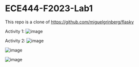 # ECE444-F2023-Lab1

This repo is a clone of https://github.com/miguelgrinberg/flasky

Activity 1:
![image](https://github.com/rebeccalashley/ECE444-F2023-Lab1/assets/60635262/00d2a68f-ad06-449d-b543-e762d3735c05)

Activity 2: 
![image](https://github.com/rebeccalashley/ECE444-F2023-Lab1/assets/60635262/4732ae61-1f9d-44dd-9436-ec45da462ee5)

![image](https://github.com/rebeccalashley/ECE444-F2023-Lab1/assets/60635262/73c4312f-9293-45ea-a0c0-fea9d4296f95)

![image](https://github.com/rebeccalashley/ECE444-F2023-Lab1/assets/60635262/e62408f4-94a6-44ac-9cd8-2f9ca1b3462c)

